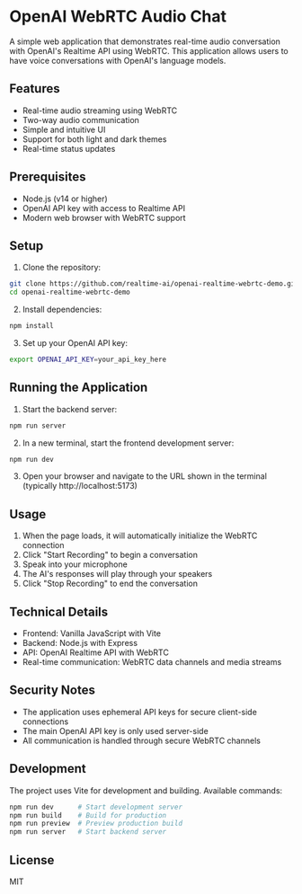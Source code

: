 # OpenAI WebRTC Audio Chat

A simple web application that demonstrates real-time audio conversation with OpenAI's Realtime API using WebRTC. This application allows users to have voice conversations with OpenAI's language models.

## Features

- Real-time audio streaming using WebRTC
- Two-way audio communication
- Simple and intuitive UI
- Support for both light and dark themes
- Real-time status updates

## Prerequisites

- Node.js (v14 or higher)
- OpenAI API key with access to Realtime API
- Modern web browser with WebRTC support

## Setup

1. Clone the repository:
```bash
git clone https://github.com/realtime-ai/openai-realtime-webrtc-demo.git
cd openai-realtime-webrtc-demo
```

2. Install dependencies:
```bash
npm install
```

3. Set up your OpenAI API key:
```bash
export OPENAI_API_KEY=your_api_key_here
```

## Running the Application

1. Start the backend server:
```bash
npm run server
```

2. In a new terminal, start the frontend development server:
```bash
npm run dev
```

3. Open your browser and navigate to the URL shown in the terminal (typically http://localhost:5173)

## Usage

1. When the page loads, it will automatically initialize the WebRTC connection
2. Click "Start Recording" to begin a conversation
3. Speak into your microphone
4. The AI's responses will play through your speakers
5. Click "Stop Recording" to end the conversation

## Technical Details

- Frontend: Vanilla JavaScript with Vite
- Backend: Node.js with Express
- API: OpenAI Realtime API with WebRTC
- Real-time communication: WebRTC data channels and media streams

## Security Notes

- The application uses ephemeral API keys for secure client-side connections
- The main OpenAI API key is only used server-side
- All communication is handled through secure WebRTC channels

## Development

The project uses Vite for development and building. Available commands:

```bash
npm run dev      # Start development server
npm run build    # Build for production
npm run preview  # Preview production build
npm run server   # Start backend server
```

## License

MIT
